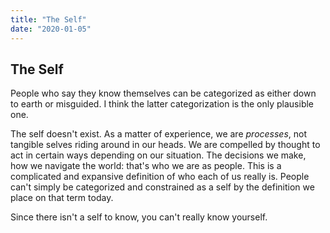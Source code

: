 ```yaml
---
title: "The Self"
date: "2020-01-05"
---
```


## The Self

People who say they know themselves can be categorized as
either down to earth or misguided. 
I think the latter categorization is the only plausible one.

The self doesn't exist. As a matter of experience, we 
are *processes*, not tangible selves riding around
in our heads. We are compelled by thought to act in certain
ways depending on our situation. The decisions we make, how we navigate
the world: that's who we are as people. This is a complicated and expansive
definition of who each of us really is. People can't simply be categorized
and constrained as a self by the definition we place on that term today.

Since there isn't a self to know, you can't really know yourself.
